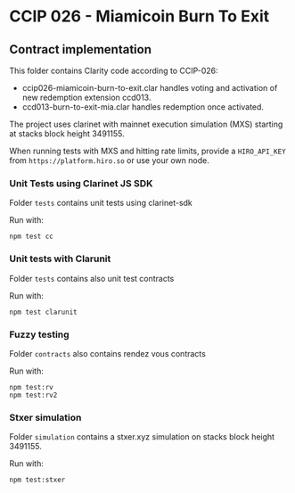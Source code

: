# CCIP 026 - Miamicoin Burn To Exit

## Contract implementation

This folder contains Clarity code according to CCIP-026:

- ccip026-miamicoin-burn-to-exit.clar handles voting and activation of new redemption extension ccd013.
- ccd013-burn-to-exit-mia.clar handles redemption once activated.

The project uses clarinet with mainnet execution simulation (MXS) starting at stacks block height 3491155.

When running tests with MXS and hitting rate limits, provide a `HIRO_API_KEY` from `https://platform.hiro.so` or use your own node.

### Unit Tests using Clarinet JS SDK

Folder `tests` contains unit tests using clarinet-sdk

Run with:

```
npm test cc
```

### Unit tests with Clarunit

Folder `tests` contains also unit test contracts

Run with:

```
npm test clarunit
```

### Fuzzy testing

Folder `contracts` also contains rendez vous contracts

Run with:

```
npm test:rv
npm test:rv2
```

### Stxer simulation

Folder `simulation` contains a stxer.xyz simulation on stacks block height 3491155.

Run with:

```
npm test:stxer
```
